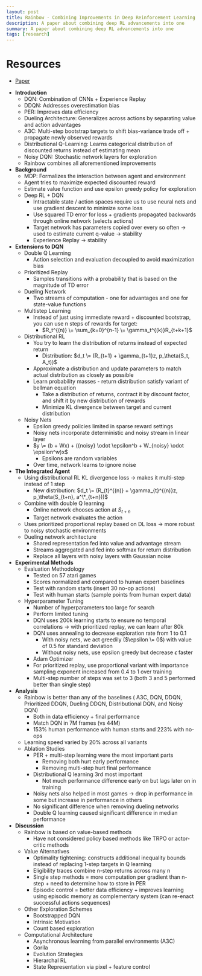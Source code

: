 ```yaml
---
layout: post
title: Rainbow - Combining Improvements in Deep Reinforcement Learning
description: A paper about combining deep RL advancements into one
summary: A paper about combining deep RL advancements into one
tags: [research]
---
```


# Resources
- [Paper](https://arxiv.org/abs/1710.02298)


* **Introduction**  
  * DQN: Combination of CNNs + Experience Replay  
  * DDQN: Addresses overestimation bias  
  * PER: Improves data efficiency  
  * Dueling Architecture: Generalizes across actions by separating value and action advantages  
  * A3C: Multi-step bootstrap targets to shift bias-variance trade off + propagate newly observed rewards  
  * Distributional Q-Learning: Learns categorical distribution of discounted returns instead of estimating mean  
  * Noisy DQN: Stochastic network layers for exploration  
  * Rainbow combines all aforementioned improvements  
* **Background**  
  * MDP: Formalizes the interaction between agent and environment  
  * Agent tries to maximize expected discounted reward  
  * Estimate value function and use epsilon greedy policy for exploration  
  * Deep RL + DQN  
    * Intractable state / action spaces require us to use neural nets and use gradient descent to minimize some loss  
    * Use squared TD error for loss + gradients propagated backwards through online network (selects actions)  
    * Target network has parameters copied over every so often → used to estimate current q-value → stability  
    * Experience Replay → stability  
* **Extensions to DQN**  
  * Double Q Learning  
    * Action selection and evaluation decoupled to avoid maximization bias  
  * Prioritized Replay  
    * Samples transitions with a probability that is based on the magnitude of TD error  
  * Dueling Network  
    * Two streams of computation - one for advantages and one for state-value functions  
  * Multistep Learning  
    * Instead of just using immediate reward + discounted bootstrap, you can use n steps of rewards for target:  
      * $R_t^{(n)} \= \sum_{k=0}^{n-1} \= \gamma_t^{(k)}R_{t+k+1}$  
  * Distributional RL  
    * You try to learn the distribution of returns instead of expected return  
      * Distribution: $d_t \= (R_{t+1} + \gamma_{t+1}z, p_\theta(S_t, A_t))$  
    * Approximate a distribution and update parameters to match actual distribution as closely as possible  
    * Learn probability masses - return distribution satisfy variant of bellman equation  
      * Take a distribution of returns, contract it by discount factor, and shift it by new distribution of rewards  
      * Minimize KL divergence between target and current distribution  
  * Noisy Nets  
    * Epsilon greedy policies limited in sparse reward settings  
    * Noisy nets incorporate deterministic and noisy stream in linear layer  
    * $y \= (b + Wx) + ({noisy} \odot \epsilon^b + W_{noisy} \odot \epsilon^w)x$  
      * Epsilons are random variables  
    * Over time, network learns to ignore noise  
* **The Integrated Agent**  
  * Using distributional RL KL divergence loss → makes it multi-step instead of 1 step   
    * New distribution: $d_t \= (R_{t}^{(n)} + \gamma_{t}^{(n)}z, p_\theta(S_{t+n}, a^\*_{t+n}))$  
  * Combine with double Q learning  
    * Online network chooses action at $S_{t+n}$   
    * Target network evaluates the action  
  * Uses prioritized proportional replay based on DL loss → more robust to noisy stochastic environments  
  * Dueling network architecture  
    * Shared representation fed into value and advantage stream  
    * Streams aggregated and fed into softmax for return distribution  
    * Replace all layers with noisy layers with Gaussian noise  
* **Experimental Methods**  
  * Evaluation Methodology  
    * Tested on 57 atari games  
    * Scores normalized and compared to human expert baselines  
    * Test with random starts (insert 30 no-op actions)  
    * Test with human starts (sample points from human expert data)  
  * Hyperparameter Tuning  
    * Number of hyperparameters too large for search  
    * Perform limited tuning  
    * DQN uses 200k learning starts to ensure no temporal correlations → with prioritized replay, we can learn after 80k  
    * DQN uses annealing to decrease exploration rate from 1 to 0.1  
      * With noisy nets, we act greedily ($\epsilon \= 0$) with value of 0.5 for standard deviation  
      * Without noisy nets, use epsilon greedy but decrease $\epsilon$ faster  
    * Adam Optimizer  
    * For prioritized replay, use proportional variant with importance sampling exponent increased from 0.4 to 1 over training  
    * Multi-step number of steps was set to 3 (both 3 and 5 performed better than single step)  
* **Analysis**  
  * Rainbow is better than any of the baselines ( A3C, DQN, DDQN, Prioritized DDQN, Dueling DDQN, Distributional DQN, and Noisy DQN)  
    * Both in data efficiency + final performance  
    * Match DQN in 7M frames (vs 44M)  
    * 153% human performance with human starts and 223% with no-ops  
  * Learning speed varied by 20% across all variants  
  * Ablation Studies  
    * PER + multi-step learning were the most important parts  
      * Removing both hurt early performance  
      * Removing multi-step hurt final performance  
    * Distributional Q learning 3rd most important  
      * Not much performance difference early on but lags later on in training  
    * Noisy nets also helped in most games → drop in performance in some but increase in performance in others  
    * No significant difference when removing dueling networks  
    * Double Q learning caused significant difference in median performance  
* **Discussion**  
  * Rainbow is based on value-based methods  
    * Have not considered policy based methods like TRPO or actor-critic methods  
  * Value Alternatives  
    * Optimality tightening: constructs additional inequality bounds instead of replacing 1-step targets in Q learning  
    * Eligibility traces combine n-step returns across many n  
    * Single step methods \= more computation per gradient than n-step + need to determine how to store in PER  
    * Episodic control \= better data efficiency + improves learning using episodic memory as complementary system (can re-enact successful actions sequences)  
  * Other Exploration Schemes  
    * Bootstrapped DQN  
    * Intrinsic Motivation  
    * Count based exploration  
  * Computational Architecture  
    * Asynchronous learning from parallel environments (A3C)  
    * Gorila  
    * Evolution Strategies  
    * Hierarchal RL  
    * State Representation via pixel + feature control 